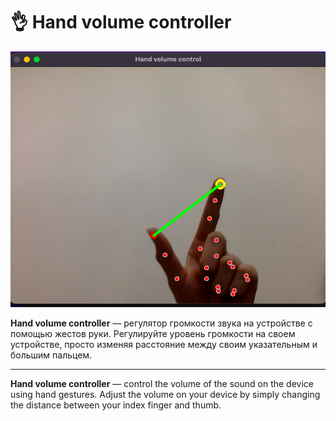 # 👌 Hand volume controller

![ICS2_LOGO.jpeg](img/main_img.png)

**Hand volume controller** — регулятор громкости звука на устройстве с помощью жестов руки. Регулируйте уровень громкости на своем устройстве, просто изменяя расстояние между своим указательным и большим пальцем.

---

**Hand volume controller** — control the volume of the sound on the device using hand gestures. Adjust the volume on your device by simply changing the distance between your index finger and thumb.
